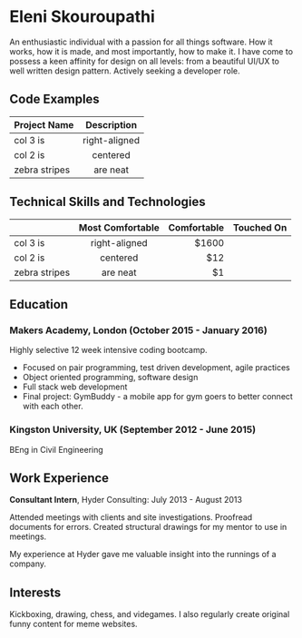 # Eleni Skouroupathi

An enthusiastic individual with a passion for all things software. How it works, how it is made, and most importantly, how to make it. I have come to possess a keen affinity for design on all levels: from a beautiful UI/UX to well written design pattern. Actively seeking a developer role.

## Code Examples

| Project Name | Description  |
| ------------ |:------------:|
| col 3 is     | right-aligned|
| col 2 is     | centered     |
| zebra stripes| are neat     |

## Technical Skills and Technologies

|               | Most Comfortable | Comfortable | Touched On |
| ------------- |:----------------:| -----------:| ---------: |
| col 3 is      | right-aligned    | $1600       |            |
| col 2 is      | centered         |   $12       |            |
| zebra stripes | are neat         |    $1       |            |

## Education

### Makers Academy, London (October 2015 - January 2016)

Highly selective 12 week intensive coding bootcamp.

* Focused on pair programming, test driven development, agile practices
* Object oriented programming, software design
* Full stack web development
* Final project: GymBuddy - a mobile app for gym goers to better connect with each other.

### Kingston University, UK (September 2012 - June 2015)

BEng in Civil Engineering

## Work Experience

**Consultant Intern**, Hyder Consulting: July 2013 - August 2013

Attended meetings with clients and site investigations. Proofread documents for errors. Created structural drawings for my mentor to use in meetings.

My experience at Hyder gave me valuable insight into the runnings of a company.

## Interests

Kickboxing, drawing, chess, and videgames. I also regularly create original funny content for meme websites.